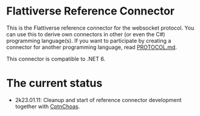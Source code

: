 # Flattiverse Reference Connector

This is the Flattiverse reference connector for the websocket protocol. You can use this to derive own connectors in other (or even the C#) programming language(s). If you want to participate by creating a connector for another programming language, read [PROTOCOL.md](PROTOCOL.md).

This connector is compatible to .NET 6.

# The current status

* 2k23.01.11: Cleanup and start of reference connector development together with [CptnChoas](https://www.github.com/CptnChoas).
